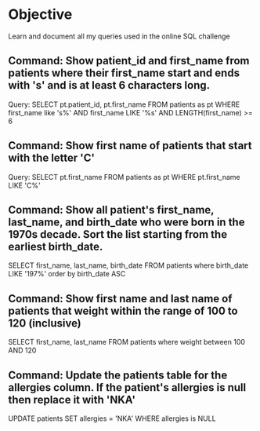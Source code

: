 # Objective
Learn and document all my queries used in the online SQL challenge


## Command: Show patient_id and first_name from patients where their first_name start and ends with 's' and is at least 6 characters long.
Query: 
SELECT pt.patient_id, pt.first_name
FROM patients as pt
WHERE first_name like 's%' 
AND first_name LIKE '%s'
AND LENGTH(first_name) >= 6

## Command: Show first name of patients that start with the letter 'C'
Query: SELECT  pt.first_name
FROM patients as pt
WHERE pt.first_name LIKE 'C%'

## Command: Show all patient's first_name, last_name, and birth_date who were born in the 1970s decade. Sort the list starting from the earliest birth_date. 
SELECT first_name, last_name, birth_date
FROM patients
where birth_date LIKE '197%'
order by birth_date ASC

## Command: Show first name and last name of patients that weight within the range of 100 to 120 (inclusive)
SELECT first_name, last_name
FROM patients
where weight between 100 AND 120

## Command: Update the patients table for the allergies column. If the patient's allergies is null then replace it with 'NKA'
UPDATE patients
SET allergies = 'NKA'
WHERE allergies is NULL
